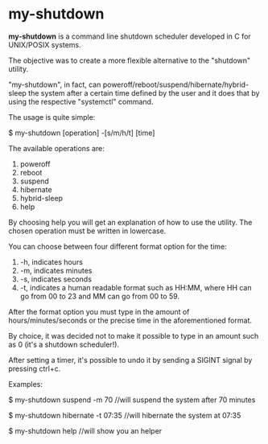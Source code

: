 # my-shutdown

**my-shutdown** is a command line shutdown scheduler developed in C for UNIX/POSIX systems.

The objective was to create a more flexible alternative to the "shutdown" utility.

"my-shutdown", in fact, can poweroff/reboot/suspend/hibernate/hybrid-sleep the system after a certain time defined by the user and it does that by using the respective "systemctl" command.

The usage is quite simple:

$ my-shutdown [operation] -[s/m/h/t] [time]

The available operations are:
1) poweroff
2) reboot
3) suspend
4) hibernate
5) hybrid-sleep
6) help

By choosing help you will get an explanation of how to use the utility.
The chosen operation must be written in lowercase.

You can choose between four different format option for the time:
1) -h, indicates hours
2) -m, indicates minutes
3) -s, indicates seconds
4) -t, indicates a human readable format such as HH:MM, where HH can go from 00 to 23 and MM can go from 00 to 59.

After the format option you must type in the amount of hours/minutes/seconds or the precise time in the aforementioned format.

By choice, it was decided not to make it possible to type in an amount such as 0 (it's a shutdown scheduler!).

After setting a timer, it's possible to undo it by sending a SIGINT signal by pressing ctrl+c.

Examples:

$ my-shutdown suspend -m 70             //will suspend the system after 70 minutes

$ my-shutdown hibernate -t 07:35        //will hibernate the system at 07:35

$ my-shutdown help                      //will show you an helper

